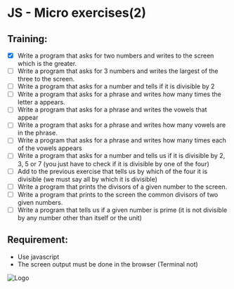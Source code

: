 
# JS - Micro exercises(2)

## Training:

-  [x] Write a program that asks for two numbers and writes to the screen which is the greater.
-  [ ] Write a program that asks for 3 numbers and writes the largest of the three to the screen.
-  [ ] Write a program that asks for a number and tells if it is divisible by 2
-  [ ] Write a program that asks for a phrase and writes how many times the letter a appears.
-  [ ] Write a program that asks for a phrase and writes the vowels that appear
-  [ ] Write a program that asks for a phrase and writes how many vowels are in the phrase.
-  [ ] Write a program that asks for a phrase and writes how many times each of the vowels appears
-  [ ] Write a program that asks for a number and tells us if it is divisible by 2, 3, 5 or 7 (you just have to check if it is divisible by one of the four)
-  [ ] Add to the previous exercise that tells us by which of the four it is divisible (we must say all by which it is divisible)
-  [ ] Write a program that prints the divisors of a given number to the screen.
-  [ ] Write a program that prints to the screen the common divisors of two given numbers.
-  [ ] Write a program that tells us if a given number is prime (it is not divisible by any number other than itself or the unit)

## Requirement:
- Use javascript
- The screen output must be done in the browser (Terminal not)




![Logo](https://cdn.discordapp.com/attachments/977641039953293362/1003255488294682644/budaFondo.png)

